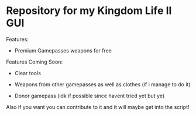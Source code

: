 # Repository for my Kingdom Life II GUI
Features:

- Premium Gamepasses weapons for free

Features Coming Soon:

- Clear tools 

- Weapons from other gamepasses as well as clothes (if i manage to do it)

-  Donor gamepass (idk if possible since havent tried yet but ye)

Also if you want you can contribute to it and it will maybe get into the script!
